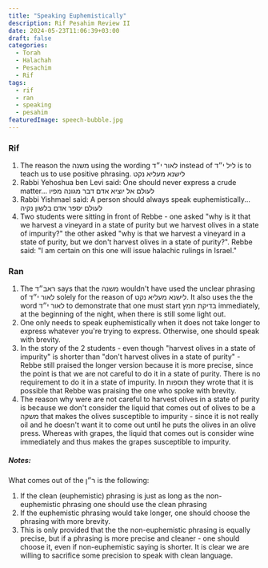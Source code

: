 ```yaml
---
title: "Speaking Euphemistically"
description: Rif Pesahim Review II
date: 2024-05-23T11:06:39+03:00
draft: false
categories:
  - Torah
  - Halachah
  - Pesachim
  - Rif
tags:
  - rif
  - ran
  - speaking
  - pesahim
featuredImage: speech-bubble.jpg
---
```


### Rif

1. The reason the משנה using the wording לאור י״ד instead of ליל י״ד is to teach us to use positive phrasing. לישנא מעליא נקט
2. Rabbi Yehoshua ben Levi said: One should never express a crude matter... לעולם אל יוציא אדם דבר מגונה מפיו
3. Rabbi Yishmael said: A person should always speak euphemistically... לעולם יספר אדם בלשון נקיה
4. Two students were sitting in front of Rebbe - one asked "why is it that we harvest a vineyard in a state of purity but we harvest olives in a state of impurity?" the other asked "why is that we harvest a vineyard in a state of purity, but we don't harvest olives in a state of purity?". Rebbe said: "I am certain on this one will issue halachic rulings in Israel."

### Ran

1. The ראב״ד says that the משנה wouldn't have used the unclear phrasing of לאור י״ד solely for the reason of לישנא מעליא נקט. It also uses the the word לאור י״ד to demonstrate that one must start בדיקת חמץ immediately, at the beginning of the night, when there is still some light out.
2. One only needs to speak euphemistically when it does not take longer to express whatever you're trying to express. Otherwise, one should speak with brevity.
3. In the story of the 2 students - even though "harvest olives in a state of impurity" is shorter than "don't harvest olives in a state of purity" - Rebbe still praised the longer version because it is more precise, since the point is that we are not careful to do it in a state of purity. There is no requirement to do it in a state of impurity. In תוספות they wrote that it is possible that Rebbe was praising the one who spoke with brevity.
4. The reason why were are not careful to harvest olives in a state of purity is because we don't consider the liquid that comes out of olives to be a משקה that makes the olives susceptible to impurity - since it is not really oil and he doesn't want it to come out until he puts the olives in an olive press. Whereas with grapes, the liquid that comes out is consider wine immediately and thus makes the grapes susceptible to impurity.

##### Notes:

What comes out of the ר״ן is the following:

1. If the clean (euphemistic) phrasing is just as long as the non-euphemistic phrasing one should use the clean phrasing
2. If the euphemistic phrasing would take longer, one should choose the phrasing with more brevity.
3. This is only provided that the the non-euphemistic phrasing is equally precise, but if a phrasing is more precise and cleaner - one should choose it, even if non-euphemistic saying is shorter.
   It is clear we are willing to sacrifice some precision to speak with clean language.
